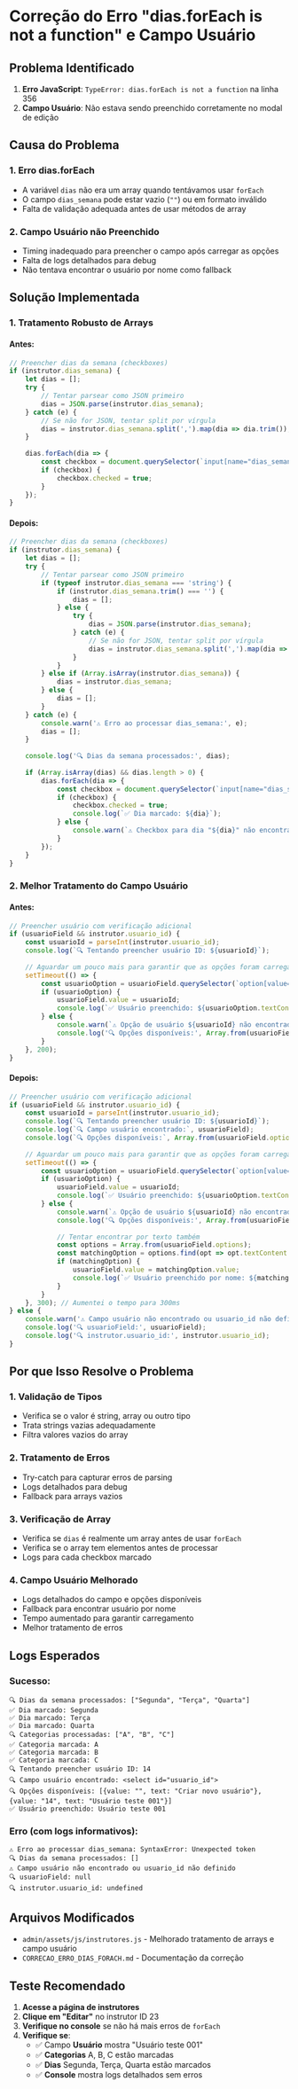 # Correção do Erro "dias.forEach is not a function" e Campo Usuário

## Problema Identificado

1. **Erro JavaScript**: `TypeError: dias.forEach is not a function` na linha 356
2. **Campo Usuário**: Não estava sendo preenchido corretamente no modal de edição

## Causa do Problema

### 1. **Erro dias.forEach**
- A variável `dias` não era um array quando tentávamos usar `forEach`
- O campo `dias_semana` pode estar vazio (`""`) ou em formato inválido
- Falta de validação adequada antes de usar métodos de array

### 2. **Campo Usuário não Preenchido**
- Timing inadequado para preencher o campo após carregar as opções
- Falta de logs detalhados para debug
- Não tentava encontrar o usuário por nome como fallback

## Solução Implementada

### 1. **Tratamento Robusto de Arrays**

#### Antes:
```javascript
// Preencher dias da semana (checkboxes)
if (instrutor.dias_semana) {
    let dias = [];
    try {
        // Tentar parsear como JSON primeiro
        dias = JSON.parse(instrutor.dias_semana);
    } catch (e) {
        // Se não for JSON, tentar split por vírgula
        dias = instrutor.dias_semana.split(',').map(dia => dia.trim());
    }
    
    dias.forEach(dia => {
        const checkbox = document.querySelector(`input[name="dias_semana[]"][value="${dia}"]`);
        if (checkbox) {
            checkbox.checked = true;
        }
    });
}
```

#### Depois:
```javascript
// Preencher dias da semana (checkboxes)
if (instrutor.dias_semana) {
    let dias = [];
    try {
        // Tentar parsear como JSON primeiro
        if (typeof instrutor.dias_semana === 'string') {
            if (instrutor.dias_semana.trim() === '') {
                dias = [];
            } else {
                try {
                    dias = JSON.parse(instrutor.dias_semana);
                } catch (e) {
                    // Se não for JSON, tentar split por vírgula
                    dias = instrutor.dias_semana.split(',').map(dia => dia.trim()).filter(dia => dia !== '');
                }
            }
        } else if (Array.isArray(instrutor.dias_semana)) {
            dias = instrutor.dias_semana;
        } else {
            dias = [];
        }
    } catch (e) {
        console.warn('⚠️ Erro ao processar dias_semana:', e);
        dias = [];
    }
    
    console.log('🔍 Dias da semana processados:', dias);
    
    if (Array.isArray(dias) && dias.length > 0) {
        dias.forEach(dia => {
            const checkbox = document.querySelector(`input[name="dias_semana[]"][value="${dia}"]`);
            if (checkbox) {
                checkbox.checked = true;
                console.log(`✅ Dia marcado: ${dia}`);
            } else {
                console.warn(`⚠️ Checkbox para dia "${dia}" não encontrado`);
            }
        });
    }
}
```

### 2. **Melhor Tratamento do Campo Usuário**

#### Antes:
```javascript
// Preencher usuário com verificação adicional
if (usuarioField && instrutor.usuario_id) {
    const usuarioId = parseInt(instrutor.usuario_id);
    console.log(`🔍 Tentando preencher usuário ID: ${usuarioId}`);
    
    // Aguardar um pouco mais para garantir que as opções foram carregadas
    setTimeout(() => {
        const usuarioOption = usuarioField.querySelector(`option[value="${usuarioId}"]`);
        if (usuarioOption) {
            usuarioField.value = usuarioId;
            console.log(`✅ Usuário preenchido: ${usuarioOption.textContent}`);
        } else {
            console.warn(`⚠️ Opção de usuário ${usuarioId} não encontrada`);
            console.log('🔍 Opções disponíveis:', Array.from(usuarioField.options).map(opt => ({value: opt.value, text: opt.textContent})));
        }
    }, 200);
}
```

#### Depois:
```javascript
// Preencher usuário com verificação adicional
if (usuarioField && instrutor.usuario_id) {
    const usuarioId = parseInt(instrutor.usuario_id);
    console.log(`🔍 Tentando preencher usuário ID: ${usuarioId}`);
    console.log(`🔍 Campo usuário encontrado:`, usuarioField);
    console.log(`🔍 Opções disponíveis:`, Array.from(usuarioField.options).map(opt => ({value: opt.value, text: opt.textContent})));
    
    // Aguardar um pouco mais para garantir que as opções foram carregadas
    setTimeout(() => {
        const usuarioOption = usuarioField.querySelector(`option[value="${usuarioId}"]`);
        if (usuarioOption) {
            usuarioField.value = usuarioId;
            console.log(`✅ Usuário preenchido: ${usuarioOption.textContent}`);
        } else {
            console.warn(`⚠️ Opção de usuário ${usuarioId} não encontrada`);
            console.log('🔍 Opções disponíveis:', Array.from(usuarioField.options).map(opt => ({value: opt.value, text: opt.textContent})));
            
            // Tentar encontrar por texto também
            const options = Array.from(usuarioField.options);
            const matchingOption = options.find(opt => opt.textContent.includes(instrutor.nome));
            if (matchingOption) {
                usuarioField.value = matchingOption.value;
                console.log(`✅ Usuário preenchido por nome: ${matchingOption.textContent}`);
            }
        }
    }, 300); // Aumentei o tempo para 300ms
} else {
    console.warn('⚠️ Campo usuário não encontrado ou usuario_id não definido');
    console.log('🔍 usuarioField:', usuarioField);
    console.log('🔍 instrutor.usuario_id:', instrutor.usuario_id);
}
```

## Por que Isso Resolve o Problema

### 1. **Validação de Tipos**
- Verifica se o valor é string, array ou outro tipo
- Trata strings vazias adequadamente
- Filtra valores vazios do array

### 2. **Tratamento de Erros**
- Try-catch para capturar erros de parsing
- Logs detalhados para debug
- Fallback para arrays vazios

### 3. **Verificação de Array**
- Verifica se `dias` é realmente um array antes de usar `forEach`
- Verifica se o array tem elementos antes de processar
- Logs para cada checkbox marcado

### 4. **Campo Usuário Melhorado**
- Logs detalhados do campo e opções disponíveis
- Fallback para encontrar usuário por nome
- Tempo aumentado para garantir carregamento
- Melhor tratamento de erros

## Logs Esperados

### Sucesso:
```
🔍 Dias da semana processados: ["Segunda", "Terça", "Quarta"]
✅ Dia marcado: Segunda
✅ Dia marcado: Terça
✅ Dia marcado: Quarta
🔍 Categorias processadas: ["A", "B", "C"]
✅ Categoria marcada: A
✅ Categoria marcada: B
✅ Categoria marcada: C
🔍 Tentando preencher usuário ID: 14
🔍 Campo usuário encontrado: <select id="usuario_id">
🔍 Opções disponíveis: [{value: "", text: "Criar novo usuário"}, {value: "14", text: "Usuário teste 001"}]
✅ Usuário preenchido: Usuário teste 001
```

### Erro (com logs informativos):
```
⚠️ Erro ao processar dias_semana: SyntaxError: Unexpected token
🔍 Dias da semana processados: []
⚠️ Campo usuário não encontrado ou usuario_id não definido
🔍 usuarioField: null
🔍 instrutor.usuario_id: undefined
```

## Arquivos Modificados

- `admin/assets/js/instrutores.js` - Melhorado tratamento de arrays e campo usuário
- `CORRECAO_ERRO_DIAS_FORACH.md` - Documentação da correção

## Teste Recomendado

1. **Acesse a página de instrutores**
2. **Clique em "Editar"** no instrutor ID 23
3. **Verifique no console** se não há mais erros de `forEach`
4. **Verifique se**:
   - ✅ Campo **Usuário** mostra "Usuário teste 001"
   - ✅ **Categorias** A, B, C estão marcadas
   - ✅ **Dias** Segunda, Terça, Quarta estão marcados
   - ✅ **Console** mostra logs detalhados sem erros
